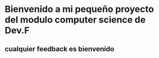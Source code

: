 # Bienvenido a mi pequeño proyecto del modulo computer science de Dev.F
## cualquier feedback es bienvenido